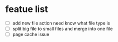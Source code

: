 # featue list

-[ ] add new file action need know what file type is
-[ ] split big file to small files and merge into one file
-[ ] page cache issue
